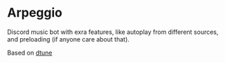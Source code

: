 # Arpeggio

Discord music bot with exra features, like autoplay from different sources, and preloading (if anyone care about that).

Based on [dtune](https://dtune.js.org)
